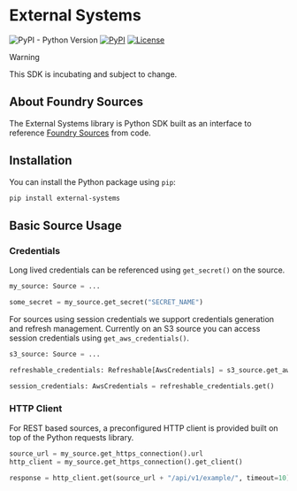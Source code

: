 # External Systems
![PyPI - Python Version](https://img.shields.io/pypi/pyversions/external-systems)
[![PyPI](https://img.shields.io/pypi/v/external-systems)](https://pypi.org/project/external-systems/)
[![License](https://img.shields.io/badge/License-Apache%202.0-lightgrey.svg)](https://opensource.org/licenses/Apache-2.0)


> [!WARNING]
> This SDK is incubating and subject to change.


## About Foundry Sources

The External Systems library is Python SDK built as an interface to reference [Foundry Sources](https://www.palantir.com/docs/foundry/data-connection/set-up-source) from code.

<a id="installation"></a>
## Installation
You can install the Python package using `pip`:

```sh
pip install external-systems
```

<a id="basic-usage"></a>
## Basic Source Usage

### Credentials

Long lived credentials can be referenced using `get_secret()` on the source.

```python
my_source: Source = ...

some_secret = my_source.get_secret("SECRET_NAME")
```

For sources using session credentials we support credentials generation and refresh management. Currently on an S3 source you can access session credentials using `get_aws_credentials()`.

```python
s3_source: Source = ...

refreshable_credentials: Refreshable[AwsCredentials] = s3_source.get_aws_credentials()

session_credentials: AwsCredentials = refreshable_credentials.get()
```

### HTTP Client
For REST based sources, a preconfigured HTTP client is provided built on top of the Python requests library.

```python
source_url = my_source.get_https_connection().url
http_client = my_source.get_https_connection().get_client()

response = http_client.get(source_url + "/api/v1/example/", timeout=10)
```
